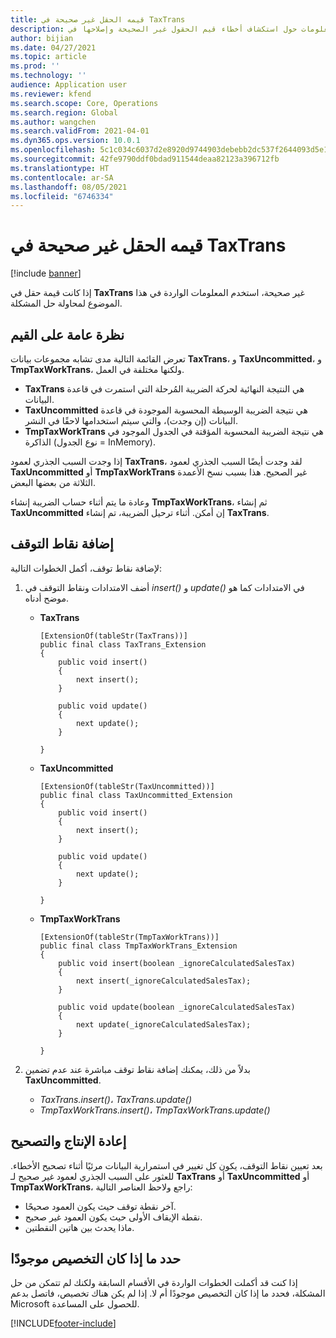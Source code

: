 ```yaml
---
title: قيمه الحقل غير صحيحة في TaxTrans
description: يوفر هذا الموضوع معلومات حول استكشاف أخطاء قيم الحقول غير الصحيحة وإصلاحها في TaxTrans.
author: bijian
ms.date: 04/27/2021
ms.topic: article
ms.prod: ''
ms.technology: ''
audience: Application user
ms.reviewer: kfend
ms.search.scope: Core, Operations
ms.search.region: Global
ms.author: wangchen
ms.search.validFrom: 2021-04-01
ms.dyn365.ops.version: 10.0.1
ms.openlocfilehash: 5c1c034c6037d2e8920d9744903debebb2dc537f2644093d5e1eef66f2681191
ms.sourcegitcommit: 42fe9790ddf0bdad911544deaa82123a396712fb
ms.translationtype: HT
ms.contentlocale: ar-SA
ms.lasthandoff: 08/05/2021
ms.locfileid: "6746334"
---
```

# <a name="incorrect-field-value-in-taxtrans"></a>قيمه الحقل غير صحيحة في TaxTrans

[!include [banner](../includes/banner.md)]

إذا كانت قيمة حقل في **TaxTrans** غير صحيحة، استخدم المعلومات الواردة في هذا الموضوع لمحاولة حل المشكلة.

## <a name="overview-of-values"></a>نظرة عامة على القيم
تعرض القائمة التالية مدى تشابه مجموعات بيانات **TaxTrans**، و **TaxUncommitted**، و **TmpTaxWorkTrans**، ولكنها مختلفة في العمل.

  - **TaxTrans** هي النتيجة النهائية لحركة الضريبة المُرحلة التي استمرت في قاعدة البيانات.
  - **TaxUncommitted** هي نتيجة الضريبة الوسيطة المحسوبة الموجودة في قاعدة البيانات (إن وجدت)، والتي سيتم استخدامها لاحقًا في النشر.
  - **TmpTaxWorkTrans** هي نتيجة الضريبة المحسوبة المؤقتة في الجدول الموجود في الذاكرة (نوع الجدول = InMemory).

إذا وجدت السبب الجذري لعمود **TaxTrans**، لقد وجدت أيضًا السبب الجذري لعمود **TaxUncommitted** أو **TmpTaxWorkTrans** غير الصحيح. هذا بسبب نسخ الأعمدة الثلاثة من بعضها البعض.

وعادة ما يتم أثناء حساب الضريبة إنشاء **TmpTaxWorkTrans**، ثم إنشاء **TaxUncommitted** إن أمكن. أثناء ترحيل الضريبة، تم إنشاء **TaxTrans**.


## <a name="add-breakpoints"></a>إضافة نقاط التوقف
لإضافة نقاط توقف، أكمل الخطوات التالية: 

1. أضف الامتدادات ونقاط التوقف في *insert()* و *update()* في الامتدادات كما هو موضح أدناه.

     - **TaxTrans**

        ```x++
        [ExtensionOf(tableStr(TaxTrans))]
        public final class TaxTrans_Extension
        {
            public void insert()
            {
                next insert();
            }
        
            public void update()
            {
                next update();
            }
        
        }
        ```

     - **TaxUncommitted**

        ```x++
        [ExtensionOf(tableStr(TaxUncommitted))]
        public final class TaxUncommitted_Extension
        {
            public void insert()
            {
                next insert();
            }
        
            public void update()
            {
                next update();
            }
        
        }
        ```

     - **TmpTaxWorkTrans**

        ```x++
        [ExtensionOf(tableStr(TmpTaxWorkTrans))]
        public final class TmpTaxWorkTrans_Extension
        {
            public void insert(boolean _ignoreCalculatedSalesTax)
            {
                next insert(_ignoreCalculatedSalesTax);
            }
        
            public void update(boolean _ignoreCalculatedSalesTax)
            {
                next update(_ignoreCalculatedSalesTax);
            }
        
        }
        
        ```

2. بدلاً من ذلك، يمكنك إضافة نقاط توقف مباشرة عند عدم تضمين **TaxUncommitted**.

     - *TaxTrans.insert()*، *TaxTrans.update()*
     - *TmpTaxWorkTrans.insert()*، *TmpTaxWorkTrans.update()*

## <a name="reproduce-and-debug"></a>إعادة الإنتاج والتصحيح

بعد تعيين نقاط التوقف، يكون كل تغيير في استمرارية البيانات مرئيًا أثناء تصحيح الأخطاء. للعثور على السبب الجذري لعمود غير صحيح لـ **TaxTrans** أو **TaxUncommitted** أو **TmpTaxWorkTrans**، راجع ولاحظ العناصر التالية:

- آخر نقطة توقف حيث يكون العمود صحيحًا.
- نقطة الإيقاف الأولى حيث يكون العمود غير صحيح.
- ماذا يحدث بين هاتين النقطتين.

## <a name="determine-whether-customization-exists"></a>حدد ما إذا كان التخصيص موجودًا
إذا كنت قد أكملت الخطوات الواردة في الأقسام السابقة ولكنك لم تتمكن من حل المشكلة، فحدد ما إذا كان التخصيص موجودًا أم لا. إذا لم يكن هناك تخصيص، فاتصل بدعم Microsoft للحصول على المساعدة.

[!INCLUDE[footer-include](../../includes/footer-banner.md)]

